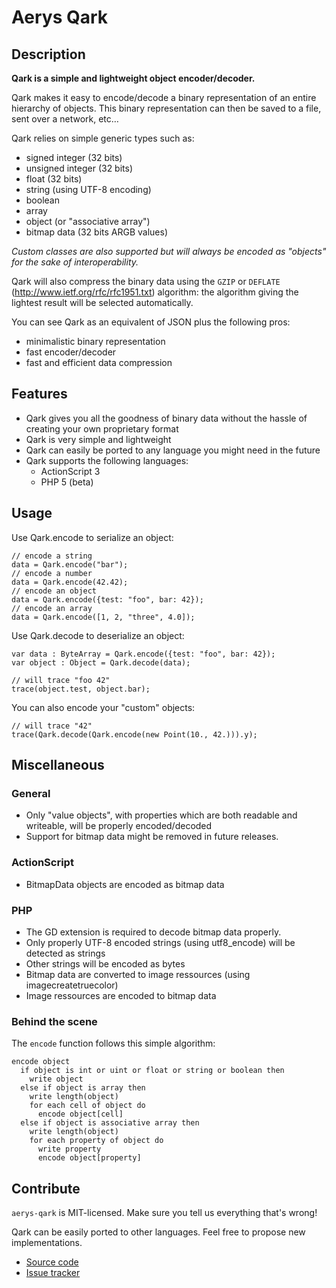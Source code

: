 Aerys Qark
==========


Description
-----------

**Qark is a simple and lightweight object encoder/decoder.**

Qark makes it easy to encode/decode a binary representation of an entire hierarchy of objects. This binary representation can then be saved to a file, sent over a network, etc…

Qark relies on simple generic types such as:

* signed integer (32 bits)
* unsigned integer (32 bits)
* float (32 bits)
* string (using UTF-8 encoding)
* boolean
* array
* object (or "associative array")
* bitmap data (32 bits ARGB values)

*Custom classes are also supported but will always be encoded as "objects" for the sake of interoperability.*

Qark will also compress the binary data using the `GZIP` or `DEFLATE` (http://www.ietf.org/rfc/rfc1951.txt) algorithm: the algorithm giving the lightest result will be selected automatically.

You can see Qark as an equivalent of JSON plus the following pros:

* minimalistic binary representation
* fast encoder/decoder
* fast and efficient data compression


Features
--------

* Qark gives you all the goodness of binary data without the hassle of creating your own proprietary format
* Qark is very simple and lightweight
* Qark can easily be ported to any language you might need in the future
* Qark supports the following languages:
	* ActionScript 3
	* PHP 5 (beta)


Usage
-----

Use Qark.encode to serialize an object:

	// encode a string
	data = Qark.encode("bar");
	// encode a number
	data = Qark.encode(42.42);
	// encode an object
	data = Qark.encode({test: "foo", bar: 42});
	// encode an array
	data = Qark.encode([1, 2, "three", 4.0]);

Use Qark.decode to deserialize an object:

	var data : ByteArray = Qark.encode({test: "foo", bar: 42});
	var object : Object = Qark.decode(data);

	// will trace "foo 42"
	trace(object.test, object.bar);

You can also encode your "custom" objects:

	// will trace "42"
	trace(Qark.decode(Qark.encode(new Point(10., 42.))).y);

Miscellaneous
-------------

### General ###

* Only "value objects", with properties which are both readable and writeable, will be properly encoded/decoded
* Support for bitmap data might be removed in future releases.

### ActionScript ###

* BitmapData objects are encoded as bitmap data

### PHP ###

* The GD extension is required to decode bitmap data properly.
* Only properly UTF-8 encoded strings (using utf8_encode) will be detected as strings
* Other strings will be encoded as bytes
* Bitmap data are converted to image ressources (using imagecreatetruecolor)
* Image ressources are encoded to bitmap data

### Behind the scene ###

The `encode` function follows this simple algorithm:

	encode object
	  if object is int or uint or float or string or boolean then
	    write object
	  else if object is array then
	    write length(object)
	    for each cell of object do
	      encode object[cell]
	  else if object is associative array then
	    write length(object)
	    for each property of object do
	      write property
	      encode object[property]


Contribute
----------

`aerys-qark` is MIT-licensed.  Make sure you tell us everything that's wrong!

Qark can be easily ported to other languages. Feel free to propose new implementations.

* [Source code](https://github.com/aerys/monitor)
* [Issue tracker](https://github.com/aerys/monitor/issues)
